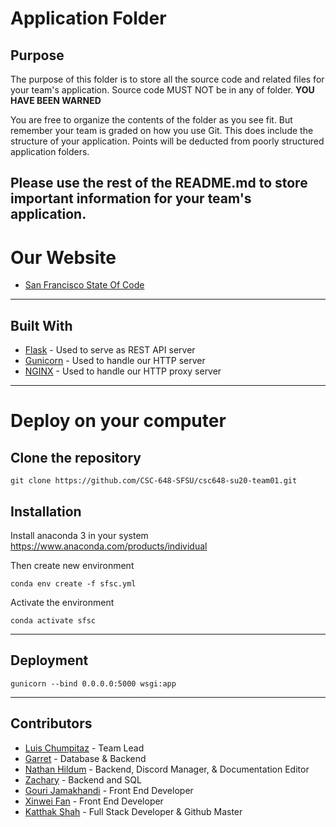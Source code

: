 # Application Folder

## Purpose
The purpose of this folder is to store all the source code and related files for your team's application. Source code MUST NOT be in any of folder. <strong>YOU HAVE BEEN WARNED</strong>

You are free to organize the contents of the folder as you see fit. But remember your team is graded on how you use Git. This does include the structure of your application. Points will be deducted from poorly structured application folders.

## Please use the rest of the README.md to store important information for your team's application.


# Our Website

* [San Francisco State Of Code](http://35.226.13.177:8000)

------------------------------------------------------------

## Built With

* [Flask](https://flask.palletsprojects.com/en/1.1.x/) - Used to serve as REST API server
* [Gunicorn](https://gunicorn.org) - Used to handle our HTTP server
* [NGINX](https://nginx.org/en/) - Used to handle our HTTP proxy server

------------------------------------------------------------

# Deploy on your computer

## Clone the repository
```
git clone https://github.com/CSC-648-SFSU/csc648-su20-team01.git
```

## Installation
Install anaconda 3 in your system
https://www.anaconda.com/products/individual

Then create new environment

```
conda env create -f sfsc.yml
```

Activate the environment
```
conda activate sfsc
```
---------------------------------------
## Deployment

```
gunicorn --bind 0.0.0.0:5000 wsgi:app
```

---------------------------------------

## Contributors

* [Luis Chumpitaz](https://github.com/luisdiaz1997) - Team Lead
* [Garret](https://github.com/enigmatized) - Database & Backend
* [Nathan Hildum](https://github.com/Natedude) - Backend, Discord Manager, & Documentation Editor
* [Zachary](https://github.com/Area-Turtle) - Backend and SQL
* [Gouri Jamakhandi](https://github.com/gourijamakhandi) - Front End Developer
* [Xinwei Fan](https://github.com/IvyFan19) - Front End Developer
* [Katthak Shah](https://github.com/KatthakS) - Full Stack Developer & Github Master
